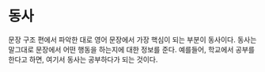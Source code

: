 # 동사

문장 구조 편에서 파악한 대로 영어 문장에서 가장 핵심이 되는 부분이 동사이다. 
동사는 말그대로 문장에서 어떤 행동을 하는지에 대한 정보를 준다.
예를들어, 학교에서 공부를 한다고 하면, 여기서 동사는 공부하다가 되는 것이다.

